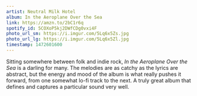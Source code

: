 ```yaml
---
artist: Neutral Milk Hotel
album: In the Aeroplane Over the Sea
link: https://amzn.to/2bC1r6q
spotify_id: 5COXoP5kj2DWfCDg0vxi4F
photo_url_sm: https://i.imgur.com/5Lq6x5Zs.jpg
photo_url_lg: https://i.imgur.com/5Lq6x5Zl.jpg
timestamp: 1472601600
---
```

Sitting somewhere between folk and indie rock, _In the Aeroplane Over the Sea_ is a darling for many. The melodies are as catchy as the lyrics are abstract, but the energy and mood of the album is what really pushes it forward, from one somewhat lo-fi track to the next. A truly great album that defines and captures a particular sound very well.